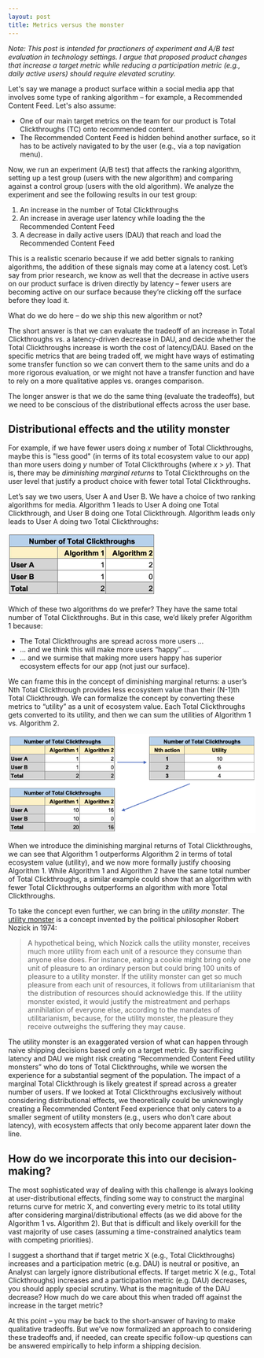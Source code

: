 ```yaml
---
layout: post
title: Metrics versus the monster
---
```


*Note: This post is intended for practioners of experiment and A/B test evaluation in technology settings. I argue that proposed product changes that increase a target metric while reducing a participation metric (e.g., daily active users) should require elevated scrutiny.*

Let's say we manage a product surface within a social media app that involves some type of ranking algorithm – for example, a Recommended Content Feed.  Let's also assume: 

* One of our main target metrics on the team for our product is Total Clickthroughs (TC) onto recommended content.
* The Recommended Content Feed is hidden behind another surface, so it has to be actively navigated to by the user (e.g., via a top navigation menu). 

Now, we run an experiment (A/B test) that affects the ranking algorithm, setting up a test group (users with the new algorithm) and comparing against a control group (users with the old algorithm). We analyze the experiment and see the following results in our test group:

1. An increase in the number of Total Clickthroughs
2. An increase in average user latency while loading the the Recommended Content Feed
3. A decrease in daily active users (DAU) that reach and load the Recommended Content Feed

This is a realistic scenario because if we add better signals to ranking algorithms, the addition of these signals may come at a latency cost. Let’s say from prior research, we know as well that the decrease in active users on our product surface is driven directly by latency – fewer users are becoming active on our surface because they’re clicking off the surface before they load it.

What do we do here – do we ship this new algorithm or not? 

The short answer is that we can evaluate the tradeoff of an increase in Total Clickthroughs vs. a latency-driven decrease in DAU, and decide whether the Total Clickthroughs increase is worth the cost of latency/DAU. Based on the specific metrics that are being traded off, we might have ways of estimating some transfer function so we can convert them to the same units and do a more rigorous evaluation, or we might not have a transfer function and have to rely on a more qualitative apples vs. oranges comparison.

The longer answer is that we do the same thing (evaluate the tradeoffs), but we need to be conscious of the distributional effects across the user base.

## Distributional effects and the utility monster

For example, if we have fewer users doing *x* number of Total Clickthroughs, maybe this is "less good" (in terms of its total ecosystem value to our app) than more users doing *y* number of Total Clickthroughs (where *x* > *y*). That is, there may be *diminishing marginal returns* to Total Clickthroughs on the user level that justify a product choice with fewer total Total Clickthroughs.

Let’s say we two users, User A and User B. We have a choice of two ranking algorithms for media. Algorithm 1 leads to User A doing one Total Clickthrough, and User B doing one Total Clickthrough. Algorithm leads only leads to User A doing two Total Clickthroughs:

![Figure 1](/images/metrics_versus_monster/fig1.png)

Which of these two algorithms do we prefer? They have the same total number of Total Clickthroughs. But in this case, we’d likely prefer Algorithm 1 because:

* The Total Clickthroughs are spread across more users ...
* ... and we think this will make more users “happy” ...
* ... and we surmise that making more users happy has superior ecosystem effects for our app (not just our surface).

We can frame this in the concept of diminishing marginal returns: a user’s Nth Total Clickthrough provides less ecosystem value than their (N-1)th Total Clickthrough. We can formalize the concept by converting these metrics to “utility” as a unit of ecosystem value. Each Total Clickthroughs gets converted to its utility, and then we can sum the utilities of Algorithm 1 vs. Algorithm 2.

![Figure 2](/images/metrics_versus_monster/fig2.png)

When we introduce the diminishing marginal returns of Total Clickthroughs, we can see that Algorithm 1 outperforms Algorithm 2 in terms of total ecosystem value (utility), and we now more formally justify choosing Algorithm 1. While Algorithm 1 and Algorithm 2 have the same total number of Total Clickthroughs, a similar example could show that an algorithm with fewer Total Clickthroughs outperforms an algorithm with more Total Clickthroughs.

To take the concept even further, we can bring in the _utility monster_. The [utility monster](https://en.wikipedia.org/wiki/Utility_monster) is a concept invented by the political philosopher Robert Nozick in 1974: 

> A hypothetical being, which Nozick calls the utility monster, receives much more utility from each unit of a resource they consume than anyone else does. For instance, eating a cookie might bring only one unit of pleasure to an ordinary person but could bring 100 units of pleasure to a utility monster. If the utility monster can get so much pleasure from each unit of resources, it follows from utilitarianism that the distribution of resources should acknowledge this. If the utility monster existed, it would justify the mistreatment and perhaps annihilation of everyone else, according to the mandates of utilitarianism, because, for the utility monster, the pleasure they receive outweighs the suffering they may cause.

The utility monster is an exaggerated version of what can happen through naive shipping decisions based only on a target metric. By sacrificing latency and DAU we might risk creating “Recommended Content Feed utility monsters” who do tons of Total Clickthroughs, while we worsen the experience for a substantial segment of the population. The impact of a marginal Total Clickthrough is likely greatest if spread across a greater number of users. If we looked at Total Clickthroughs exclusively without considering distributional effects, we theoretically could be unknowingly creating a Recommended Content Feed experience that only caters to a smaller segment of utility monsters (e.g., users who don’t care about latency), with ecosystem affects that only become apparent later down the line.

## How do we incorporate this into our decision-making?

The most sophisticated way of dealing with this challenge is always looking at user-distributional effects, finding some way to construct the marginal returns curve for metric X, and converting every metric to its total utility after considering marginal/distributional effects (as we did above for the Algorithm 1 vs. Algorithm 2). But that is difficult and likely overkill for the vast majority of use cases (assuming a time-constrained analytics team with competing priorities).

I suggest a shorthand that if target metric X (e.g., Total Clickthroughs) increases and a participation metric (e.g. DAU) is neutral or positive, an Analyst can largely ignore distributional effects. If target metric X (e.g., Total Clickthroughs) increases and a participation metric (e.g. DAU) decreases, you should apply special scrutiny. What is the magnitude of the DAU decrease? How much do we care about this when traded off against the increase in the target metric?

At this point – you may be back to the short-answer of having to make qualitative tradeoffs. But we’ve now formalized an approach to considering these tradeoffs and, if needed, can create specific follow-up questions can be answered empirically to help inform a shipping decision.


